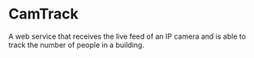 # CamTrack
A web service that receives the live feed of an IP camera and is able to track the number of people in a building. 
